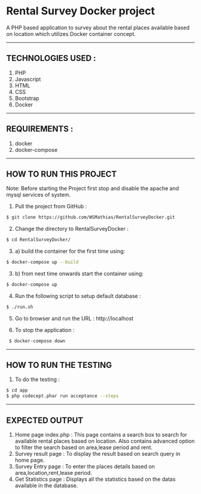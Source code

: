 # Rental Survey Docker project 

A PHP based application to survey about the rental places available based on location which utilizes Docker container concept. 

---
TECHNOLOGIES USED :
---

1. PHP 
2. Javascript
3. HTML
4. CSS
5. Bootstrap
6. Docker

--- 
REQUIREMENTS : 
---

1. docker
2. docker-compose

---
HOW TO RUN THIS PROJECT 
---

Note: Before starting the Project first stop and disable the apache and mysql services of system.

1. Pull the project from GitHub :
```bash
$ git clone https://github.com/WSMathias/RentalSurveyDocker.git
```
2. Change the directory to RentalSurveyDocker :
```bash
$ cd RentalSurveyDocker/
```
3. a) build the container for the first time using:
```bash
$ docker-compose up --build
```
3. b) from next time onwards start the container using:
```bash
$ docker-compose up 
```
4. Run the following script to setup default database :
```bash
$ ./run.sh
```
5. Go to browser and run the URL : http://localhost

6. To stop the application :
```bash
 $ docker-compose down
 ```
 
---
HOW TO RUN THE TESTING
---

1. To do the testing :
```bash
$ cd app
$ php codecept.phar run acceptance --steps
```

---
EXPECTED OUTPUT
---

1. Home page index.php :
	This page contains a search box to search for available rental places based on location.
	Also contains advanced option to filter the search based on area,lease period and rent.	
2. Survey result page :
	To display the result based on search query in home page.
3. Survey Entry page :
	To enter the places details based on area,location,rent,lease period.
4. Get Statistics page :
	Displays all the statistics based on the datas available in the database.

